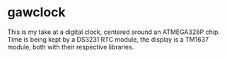 # gawclock

This is my take at a digital clock, centered around an ATMEGA328P chip. Time is being kept by a DS3231 RTC module, the display is a TM1637 module, both with their respective libraries.

